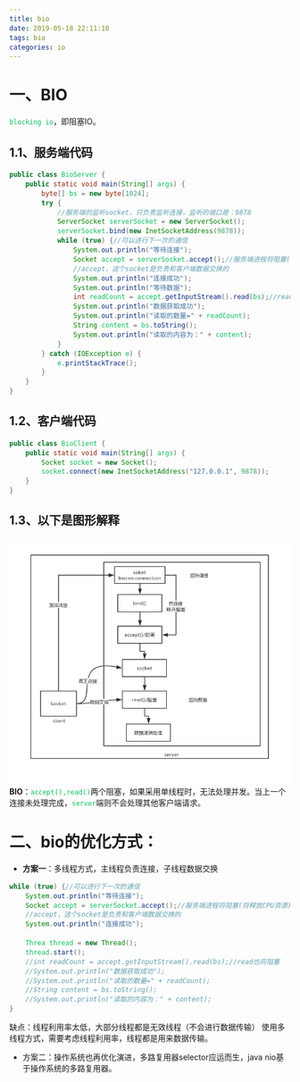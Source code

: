 ```yaml
---
title: bio
date: 2019-05-18 22:11:10
tags: bio
categories: io
---
```


<style>
.my-code {
   color: orange;
}
.orange {
   color: rgb(255, 53, 2)
}
.red {
   color: red
}
code {
   color: #0ABF5B;
}
</style>



# 一、BIO
`blocking io`，即阻塞IO。

<!--more-->

## 1.1、服务端代码
```java
public class BioServer {
    public static void main(String[] args) {
        byte[] bs = new byte[1024];
        try {
            //服务端的监听socket，只负责监听连接，监听的端口是：9878
            ServerSocket serverSocket = new ServerSocket();
            serverSocket.bind(new InetSocketAddress(9878));
            while (true) {//可以进行下一次的通信
                System.out.println("等待连接");
                Socket accept = serverSocket.accept();//服务端进程将阻塞(将释放CPU资源)，直至连接请求过来，然后会生成一个socket
                //accept，这个socket是负责和客户端数据交换的
                System.out.println("连接成功");
                System.out.println("等待数据");
                int readCount = accept.getInputStream().read(bs);//read也将阻塞
                System.out.println("数据获取成功");
                System.out.println("读取的数量=" + readCount);
                String content = bs.toString();
                System.out.println("读取的内容为：" + content);
            }
        } catch (IOException e) {
            e.printStackTrace();
        }
    }
}
```

## 1.2、客户端代码
```java
public class BioClient {
    public static void main(String[] args) {
        Socket socket = new Socket();
        socket.connect(new InetSocketAddress("127.0.0.1", 9878));
    }
}
```
    

## 1.3、以下是图形解释
![bio](2019-05-18-bio/bio.png)
**BIO**：`accept(),read()`两个阻塞，如果采用单线程时，无法处理并发。当上一个连接未处理完成，`server`端则不会处理其他客户端请求。

# 二、bio的优化方式：

- **方案一**：多线程方式，主线程负责连接，子线程数据交换
```java
while (true) {//可以进行下一次的通信
    System.out.println("等待连接");
    Socket accept = serverSocket.accept();//服务端进程将阻塞(将释放CPU资源)，直至连接请求过来，然后会生成一个socket
    //accept，这个socket是负责和客户端数据交换的
    System.out.println("连接成功");

    Threa thread = new Thread();
    thread.start();
    //int readCount = accept.getInputStream().read(bs);//read也将阻塞
    //System.out.println("数据获取成功");
    //System.out.println("读取的数量=" + readCount);
    //String content = bs.toString();
    //System.out.println("读取的内容为：" + content);
}
```
缺点：线程利用率太低，大部分线程都是无效线程（不会进行数据传输）
使用多线程方式，需要考虑线程利用率，线程都是用来数据传输。

- 方案二：操作系统也再优化演进，多路复用器selector应运而生，java nio基于操作系统的多路复用器。 
    